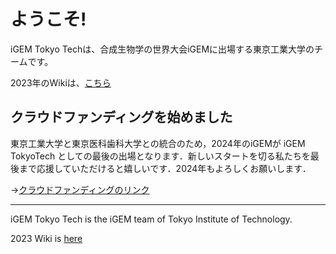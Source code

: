 # ようこそ!
<!-- これはiGEM TokyoTechの新しいホームページです. -->

<!-- 　iGEM TokyoTechの活動はこれまで大学からの資金支援により成り立っていましたが、大学の方針変更により大半の援助が打ち切られてしまい、大会の参加費(約77万円)すら支払いの目途が立っていないという状況です。このままでは大会に出場することはおろか、プロジェクトを遂行することすらかなわないといった状態となっております。この状態が続くと弊団体は存続することができなくなり、未来の東工大生が学部生のうちから研究する手段が一つ消滅してしまいます。 -->

<!-- そこで、皆様に寄付による支援をお願いしたく思います。寄付頂いたお金は、大会の参加費や研究のための実験費、大会に参加するための渡航費等に充てさせていただきます。使途の詳細は[こちら](https://www.igemtokyotech.org/finance/) -->

iGEM Tokyo Techは、合成生物学の世界大会iGEMに出場する東京工業大学のチームです。

2023年のWikiは、[こちら](https://2023.igem.wiki/tokyotech/)

## クラウドファンディングを始めました
東京工業大学と東京医科歯科大学との統合のため，2024年のiGEMが iGEM TokyoTech としての最後の出場となります．新しいスタートを切る私たちを最後まで応援していただけると嬉しいです．2024年もよろしくお願いします．

->[クラウドファンディングのリンク](https://readyfor.jp/projects/igem-tokyotech)

---

iGEM Tokyo Tech is the iGEM team of Tokyo Institute of Technology.

2023 Wiki is [here](https://2023.igem.wiki/tokyotech/)
